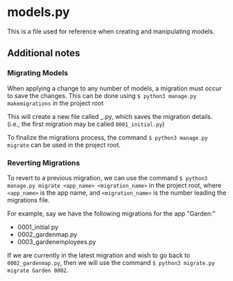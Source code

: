 # models.py

This is a file used for reference when creating and manipulating models.

## Additional notes
### Migrating Models
When applying a change to any number of models, a migration must occur to save the changes. This can be done using
`$ python3 manage.py makemigrations` in the project root

This will create a new file called <nnnn>_<name>.py, which saves the migration details. (i.e., the first migration may be called `0001_initial.py`)

To finalize the migrations process, the command `$ python3 manage.py migrate` can be used in the project root.

### Reverting Migrations
To revert to a previous migration, we can use the command `$ python3 manage.py migrate <app_name> <migration_name>` in the project root, where `<app_name>`
is the app name, and `<migration_name>` is the number leading the migrations file. 

For example, say we have the following migrations for the app "Garden:"
- 0001_initial.py
- 0002_gardenmap.py
- 0003_gardenemployees.py

If we are currently in the latest migration and wish to go back to `0002_gardenmap.py`, then we will use the command `$ python3 migrate.py migrate Garden 0002`.
